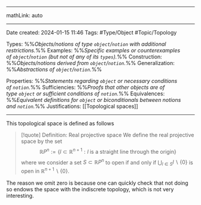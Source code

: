 
---

mathLink: auto

---
Date created: 2024-01-15 11:46
Tags: #Type/Object #Topic/Topology 

Types: %%_Objects/notions of type `object`/`notion` with additional restrictions._%% 
Examples: %%_Specific examples or counterexamples of `object`/`notion` (but not of any of its `types`)._%%
Construction: %%_Objects/notions derived from `object`/`notion`._%%
Generalization: %%_Abstractions of `object`/`notion`._%%

Properties: %%_Statements regarding `object` or necessary conditions of `notion`._%%
Sufficiencies: %%_Proofs that other objects are of type `object` or sufficient conditions of `notion`._%%
Equivalences: %%_Equivalent definitions for `object` or biconditionals between notions and `notion`._%%
Justifications: [[Topological spaces]]

---  

This topological space is defined as follows

> [!quote] Definition: Real projective space
> We define the real projective space by the set 
> $$ \mathbb RP^n:=\{l\subset \mathbb R^{n+1}: l\;\text{is a straight line through the origin}\} $$
>  where we consider a set $S\subset \mathbb RP^n$ to open if and only if $\bigcup_{l\in S} l\backslash\{0\}$ is open in $\mathbb R^{n+1}\backslash\{0\}$.

The reason we omit zero is because one can quickly check that not doing so endows the space with the indiscrete topology, which is not very interesting.
